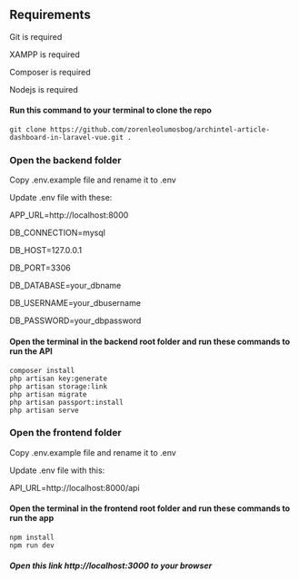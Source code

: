 ## Requirements
Git is required

XAMPP is required

Composer is required

Nodejs is required

#### Run this command to your terminal to clone the repo
```
git clone https://github.com/zorenleolumosbog/archintel-article-dashboard-in-laravel-vue.git . 
```

### Open the backend folder
Copy .env.example file and rename it to .env

Update .env file with these:

APP_URL=http://localhost:8000

DB_CONNECTION=mysql

DB_HOST=127.0.0.1

DB_PORT=3306

DB_DATABASE=your_dbname

DB_USERNAME=your_dbusername

DB_PASSWORD=your_dbpassword

#### Open the terminal in the backend root folder and run these commands to run the API
```
composer install
php artisan key:generate
php artisan storage:link
php artisan migrate
php artisan passport:install
php artisan serve
```

### Open the frontend folder
Copy .env.example file and rename it to .env

Update .env file with this:

API_URL=http://localhost:8000/api

#### Open the terminal in the frontend root folder and run these commands to run the app
```
npm install
npm run dev
```

##### Open this link http://localhost:3000 to your browser
